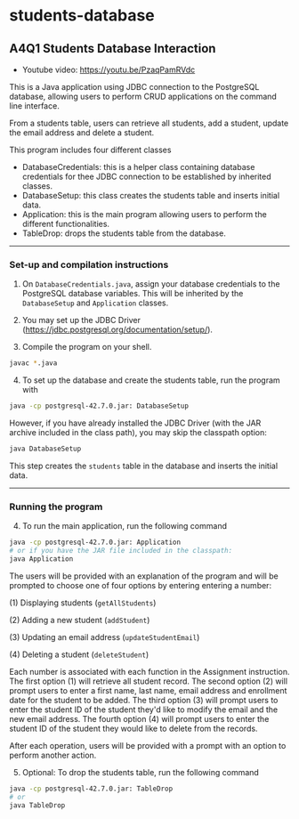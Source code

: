# students-database

## A4Q1 Students Database Interaction

* Youtube video: https://youtu.be/PzaqPamRVdc
 
This is a Java application using JDBC connection to the PostgreSQL database, allowing users to perform CRUD applications on the command line interface.

From a students table, users can retrieve all students, add a student, update the email address and delete a student.

This program includes four different classes
* DatabaseCredentials: this is a helper class containing database credentials for thee JDBC connection to be established by inherited classes.
* DatabaseSetup: this class creates the students table and inserts initial data.
* Application: this is the main program allowing users to perform the different functionalities.
* TableDrop: drops the students table from the database.
---

### Set-up and compilation instructions 

1. On `DatabaseCredentials.java`, assign your database credentials to the PostgreSQL database variables. This will be inherited by the `DatabaseSetup` and `Application` classes.

2. You may set up the JDBC Driver (https://jdbc.postgresql.org/documentation/setup/).

3. Compile the program on your shell.
```bash
javac *.java
```
4. To set up the database and create the students table, run the program with
```bash
java -cp postgresql-42.7.0.jar: DatabaseSetup
```
However, if you have already installed the JDBC Driver (with the JAR archive included in the class path), you may skip the classpath option:
```bash
java DatabaseSetup
```

This step creates the `students` table in the database and inserts the initial data.

---

### Running the program

4. To run the main application, run the following command
```bash
java -cp postgresql-42.7.0.jar: Application
# or if you have the JAR file included in the classpath:
java Application
```
The users will be provided with an explanation of the program and will be prompted to choose one of four options by entering entering a number:

(1) Displaying students (`getAllStudents`)

(2) Adding a new student (`addStudent`)

(3) Updating an email address (`updateStudentEmail`)

(4) Deleting a student (`deleteStudent`)

Each number is associated with each function in the Assignment instruction. The first option (1) will retrieve all student record. The second option (2) will prompt users to enter a first name, last name, email address and enrollment date for the student to be added. The third option (3) will prompt users to enter the student ID of the student they'd like to modify the email and the new email address. The fourth option (4) will prompt users to enter the student ID of the student they would like to delete from the records.

After each operation, users will be provided with a prompt with an option to perform another action.

5. Optional: To drop the students table, run the following command
```bash
java -cp postgresql-42.7.0.jar: TableDrop
# or
java TableDrop
```
